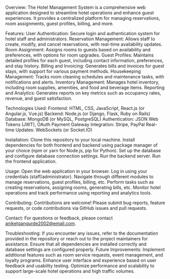 Overview:
The Hotel Management System is a comprehensive web application designed to streamline hotel operations and enhance guest experiences. It provides a centralized platform for managing reservations, room assignments, guest profiles, billing, and more.

Features:
User Authentication: Secure login and authentication system for hotel staff and administrators.
Reservation Management: Allows staff to create, modify, and cancel reservations, with real-time availability updates.
Room Assignment: Assigns rooms to guests based on availability and preferences, with options for room upgrades.
Guest Profiles: Maintains detailed profiles for each guest, including contact information, preferences, and stay history.
Billing and Invoicing: Generates bills and invoices for guest stays, with support for various payment methods.
Housekeeping Management: Tracks room cleaning schedules and maintenance tasks, with notifications and alerts.
Inventory Management: Manages hotel inventory, including room supplies, amenities, and food and beverage items.
Reporting and Analytics: Generates reports on key metrics such as occupancy rates, revenue, and guest satisfaction.

Technologies Used:
Frontend: HTML, CSS, JavaScript, React.js (or Angular.js, Vue.js)
Backend: Node.js (or Django, Flask, Ruby on Rails)
Database: MongoDB (or MySQL, PostgreSQL)
Authentication: JSON Web Tokens (JWT), OAuth
Payment Gateway Integration: Stripe, PayPal
Real-time Updates: WebSockets (or Socket.IO)

Installation:
Clone this repository to your local machine.
Install dependencies for both frontend and backend using package manager of your choice (npm or yarn for Node.js, pip for Python).
Set up the database and configure database connection settings.
Run the backend server.
Run the frontend application.

Usage:
Open the web application in your browser.
Log in using your credentials (staff/administrator).
Navigate through different modules to manage reservations, guest profiles, billing, etc.
Perform tasks such as creating reservations, assigning rooms, generating bills, etc.
Monitor hotel operations and track performance using reporting and analytics tools.




Contributing:
Contributions are welcome! Please submit bug reports, feature requests, or code contributions via GitHub issues and pull requests.


Contact:
For questions or feedback, please contact aniketgangurde2002@email.com.

Troubleshooting:
If you encounter any issues, refer to the documentation provided in the repository or reach out to the project maintainers for assistance.
Ensure that all dependencies are installed correctly and database settings are configured properly.
Future Improvements:
Implement additional features such as room service requests, event management, and loyalty programs.
Enhance user interface and experience based on user feedback and usability testing.
Optimize performance and scalability to support large-scale hotel operations and high traffic volumes.
